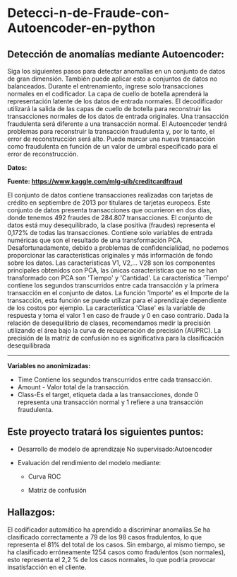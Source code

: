 # Detecci-n-de-Fraude-con-Autoencoder-en-python




## **Detección de anomalías mediante Autoencoder:**

Siga los siguientes pasos para detectar anomalías en un conjunto de datos de gran dimensión. También puede aplicar esto a conjuntos de datos no balanceados. Durante el entrenamiento, ingrese solo transacciones normales en el codificador. La capa de cuello de botella aprenderá la representación latente de los datos de entrada normales. El decodificador utilizará la salida de las capas de cuello de botella para reconstruir las transacciones normales de los datos de entrada originales. Una transacción fraudulenta será diferente a una transacción normal. El Autoencoder tendrá problemas para reconstruir la transacción fraudulenta y, por lo tanto, el error de reconstrucción será alto. Puede marcar una nueva transacción como fraudulenta en función de un valor de umbral especificado para el error de reconstrucción.

**Datos:**

**Fuente: https://www.kaggle.com/mlg-ulb/creditcardfraud**

El conjunto de datos contiene transacciones realizadas con tarjetas de crédito en septiembre de 2013 por titulares de tarjetas europeos. Este conjunto de datos presenta transacciones que ocurrieron en dos días, donde tenemos 492 fraudes de 284.807 transacciones. El conjunto de datos está muy desequilibrado, la clase positiva (fraudes) representa el 0,172% de todas las transacciones.
Contiene solo variables de entrada numéricas que son el resultado de una transformación PCA. Desafortunadamente, debido a problemas de confidencialidad, no podemos proporcionar las características originales y más información de fondo sobre los datos. Las características V1, V2,… V28 son los componentes principales obtenidos con PCA, las únicas características que no se han transformado con PCA son 'Tiempo' y 'Cantidad'. La característica 'Tiempo' contiene los segundos transcurridos entre cada transacción y la primera transacción en el conjunto de datos. La función 'Importe' es el Importe de la transacción, esta función se puede utilizar para el aprendizaje dependiente de los costos por ejemplo. La característica 'Clase' es la variable de respuesta y toma el valor 1 en caso de fraude y 0 en caso contrario.
Dada la relación de desequilibrio de clases, recomendamos medir la precisión utilizando el área bajo la curva de recuperación de precisión (AUPRC). La precisión de la matriz de confusión no es significativa para la clasificación desequilibrada
________________________________________
**Variables no anonimizadas:**


- Time Contiene los segundos transcurridos entre cada transacción.
- Amount - Valor total de la transacción.
- Class-Es el target, etiqueta dada a las transacciones, donde 0 representa una transacción normal y 1 refiere a una transacción fraudulenta.
 

## Este proyecto tratará los siguientes puntos:


- Desarrollo de modelo de aprendizaje No supervisado:Autoencoder


- Evaluación del rendimiento del modelo mediante:


  - Curva ROC


  - Matriz de confusión

 ## **Hallazgos:**

El codificador automático ha aprendido a discriminar anomalías.Se ha clasificado correctamente a 79 de los 98 casos fradulentos, lo que representa el 81% del total de los casos. Sin embargo, al mismo tiempo, se ha clasificado erróneamente 1254 casos como fradulentos (son normales), esto representa el 2,2 % de los casos normales, lo que podria provocar insatisfacción en el cliente.

